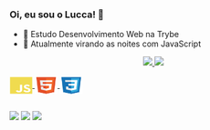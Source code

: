 ### Oi, eu sou o Lucca! 👋

- 🔭 Estudo Desenvolvimento Web na Trybe
- 🌱 Atualmente virando as noites com JavaScript

<div align="center">
  <a href="https://github.com/luccarendall">
  <img height="145" src="https://github-readme-stats.vercel.app/api?username=luccarendall&show_icons=true&theme=github_dark&include_all_commits=true&count_private=true"/>
  <img height="145" src="https://github-readme-stats.vercel.app/api/top-langs/?username=luccarendall&layout=compact&langs_count=7&theme=github_dark"/>
</div>
  <div style="display: inline_block"><br>
  <img align="center" alt="Lucca-Js" height="30" width="40" src="https://raw.githubusercontent.com/devicons/devicon/master/icons/javascript/javascript-plain.svg">
  <img align="center" alt="Lucca-HTML" height="30" width="40" src="https://raw.githubusercontent.com/devicons/devicon/master/icons/html5/html5-original.svg">
  <img align="center" alt="Lucca-CSS" height="30" width="40" src="https://raw.githubusercontent.com/devicons/devicon/master/icons/css3/css3-original.svg">
</div>

##
<div>
  <a href="https://instagram.com/luccarendall" target="_blank"><img src="https://img.shields.io/badge/-Instagram-%23E4405F?style=for-the-badge&logo=instagram&logoColor=white" target="_blank"></a>
  <a href = "mailto:luccarendall1@gmail.com"><img src="https://img.shields.io/badge/-Gmail-%23333?style=for-the-badge&logo=gmail&logoColor=white" target="_blank"></a>
  <a href="https://www.linkedin.com/in/lucca-rendall" target="_blank"><img src="https://img.shields.io/badge/-LinkedIn-%230077B5?style=for-the-badge&logo=linkedin&logoColor=white" target="_blank"></a> 
</div>
